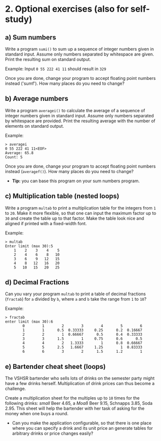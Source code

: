 # 2. Optional exercises (also for self-study)

## a) Sum numbers
 
Write a program `sumi()` to sum up a sequence of integer numbers given in standard input. Assume only numbers separated by whitespace are given. Print the resulting sum on standard output.

Example: Input `0 55 222 41 11` should result in `329`

Once you are done, change your program to accept floating point numbers instead ('sumf'). How many places do you need to change?


## b) Average numbers
 
Write a program `averagei()` to calculate the average of a sequence of integer numbers given in standard input. Assume only numbers separated by whitespace are provided. Print the resulting average with the number of elements on standard output.

Example: 

```
> averagei
0 55 222 41 11<EOF>
Average: 65.8
Count: 5
```

Once you are done, change your program to accept floating point numbers instead (`averagef()`). How many places do you need to change?


  - **Tip:** you can base this program on your sum numbers program.

## c) Multiplication table (nested loops)
 
Write a program `multab` to print a multiplication table for the integers from `1` to `20`. Make it more flexible, so that one can input the maximum factor up to `30` and create the table up to that factor. Make the table look nice and aligned if printed with a fixed-width font.

Example: 

```
> multab
Enter limit (max 30):5
    1    2    3    4    5
    2    4    6    8   10
    3    6    9   12   15
    4    8   12   16   20
    5   10   15   20   25
```


## d) Decimal Fractions 
 
Can you vary your program `multab` to print a table of decimal fractions (`fractab`) for `a` divided by `b`, where `a` and `b` take the range from `1` to `10`?

Example: 

```
> fractab
enter limit (max 30):6
        0        1        2        3        4        5        6
        1        1      0.5  0.33333     0.25      0.2  0.16667
        2        2        1  0.66667      0.5      0.4  0.33333
        3        3      1.5        1     0.75      0.6      0.5
        4        4        2   1.3333        1      0.8  0.66667
        5        5      2.5   1.6667     1.25        1  0.83333
        6        6        3        2      1.5      1.2        1
```

## e) Bartender cheat sheet (loops)
 
The VSHSR bartender who sells lots of drinks on the semester party might have a few drinks herself. Multiplication of drink prices can thus become a challenge. 

Create a multiplication sheet for the multiples up to `10` times for the following drinks: *small* Beer 4.65, a *Moaß* Beer 9.15, Schnapps 3.85, Soda 2.95. This sheet will help the bartender with her task of asking for the money when one buys a round.


  - Can you make the application configurable, so that there is one place where you can specify a drink and its unit price an generate tables for arbitrary drinks or price changes easily?
